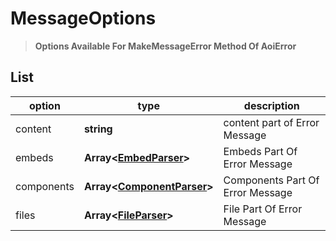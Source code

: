# MessageOptions 
> **Options Available For MakeMessageError Method Of AoiError**
## List 
|option | type | description |
|-------|------|-------------|
|content|**string**|content part of Error Message|
|embeds|**Array\<[EmbedParser](../topics/message%20formatting/parsers.md#EmbedParser)\>**|Embeds Part Of Error Message|
|components|**Array\<[ComponentParser](../topic/message%20formatting/parsers.md#ComponentParser)\>**|Components Part Of Error Message|
|files|**Array\<[FileParser](../topics/message%20formatting/parsers.md#FileParser)\>**|File Part Of Error Message|